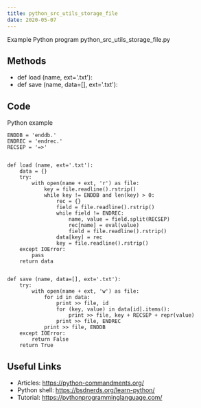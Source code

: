 ```yaml
---
title: python_src_utils_storage_file
date: 2020-05-07
---
```

Example Python program python_src_utils_storage_file.py


## Methods

* def load (name, ext='.txt'):
* def save (name, data=[], ext='.txt'):

## Code

Python example

    ENDDB = 'enddb.'
    ENDREC = 'endrec.'
    RECSEP = '=>'
    
    
    def load (name, ext='.txt'):
        data = {}
        try:
            with open(name + ext, 'r') as file:
                key = file.readline().rstrip()
                while key != ENDDB and len(key) > 0:
                    rec = {}
                    field = file.readline().rstrip()
                    while field != ENDREC:
                        name, value = field.split(RECSEP)
                        rec[name] = eval(value)
                        field = file.readline().rstrip()
                    data[key] = rec
                    key = file.readline().rstrip()
        except IOError:
            pass
        return data
    
    
    def save (name, data=[], ext='.txt'):
        try:
            with open(name + ext, 'w') as file:
                for id in data:
                    print >> file, id
                    for (key, value) in data[id].items():
                        print >> file, key + RECSEP + repr(value)
                    print >> file, ENDREC
                print >> file, ENDDB
        except IOError:
            return False
        return True
    

## Useful Links

- Articles: https://python-commandments.org/
- Python shell: https://bsdnerds.org/learn-python/
- Tutorial: https://pythonprogramminglanguage.com/
